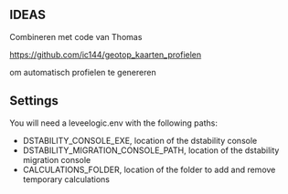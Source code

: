 ## IDEAS

Combineren met code van Thomas

https://github.com/ic144/geotop_kaarten_profielen

om automatisch profielen te genereren

## Settings

You will need a leveelogic.env with the following paths:

* DSTABILITY_CONSOLE_EXE, location of the dstability console
* DSTABILITY_MIGRATION_CONSOLE_PATH, location of the dstability migration console
* CALCULATIONS_FOLDER, location of the folder to add and remove temporary calculations